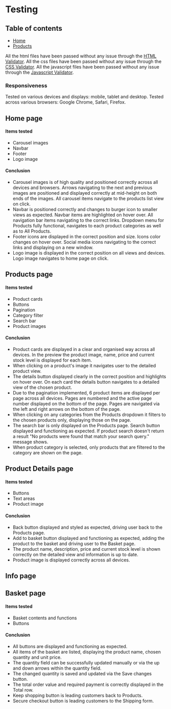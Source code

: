 # Testing

## Table of contents 
* [Home](#homepage)
* [Products](#products)


All the html files have been passed without any issue through the [HTML Validator](https://validator.w3.org/).
All the css files have been passed without any issue through the [CSS Validator](https://jigsaw.w3.org/css-validator/).
All the javascript files have been passed without any issue through the [Javascript Validator](https://jshint.com/).


### **Responsiveness**
Tested on various devices and displays: mobile, tablet and desktop.
Tested across various browsers: Google Chrome, Safari, Firefox.

## Home page

#### Items tested
* Carousel images 
* Navbar
* Footer
* Logo image

#### Conclusion
* Carousel images is of high quality and positioned correctly across all devices and browsers. 
Arrows navigating to the next and previous images are positioned and displayed correctly at mid-height on both ends of the images. All carousel items navigate to the products list view on click.
* Navbar is positioned correctly and changes to burger icon to smaller views as expected. Navbar items are highlighted on hover over. All navigation bar items navigating to the correct links. Dropdown menu for Products fully functional, navigates to each product categories as well as to All Products. 
* Footer icons are displayed in the correct position and size. Icons color changes on hover over. Social media icons navigating to the correct links and displaying on a new window.
* Logo image is displayed in the correct position on all views and devices. Logo image navigates to home page on click.


## Products page

#### Items tested
* Product cards
* Buttons
* Pagination
* Category filter
* Search bar
* Product images
#### Conclusion
* Product cards are displayed in a clear and organised way across all devices. In the preview the product image, name, price and current stock level is displayed for each item.
* When clicking on a product's image it navigates user to the detailed product view.
* The details button displayed clearly in the correct position and highlights on hover over. On each card the details button navigates to a detailed view of the chosen product. 
* Due to the pagination implemented, 6 product items are displayed per page across all devices. Pages are numbered and the active page number displayed on the bottom of the page. Pages are navigated via the left and right arrows on the bottom of the page.
* When clicking on any categories from the Products dropdown it filters to the chosen products only, displaying those on the page.
* The search bar is only displayed on the Products page. Search button displayed and functioning as expected. If product search doesn't return a result "No products were found that match your search query." message shows. 
* When product category is selected, only products that are filtered to the category are shown on the page.

## Product Details page

#### Items tested
* Buttons
* Text areas
* Product image

#### Conclusion
* Back button displayed and styled as expected, driving user back to the Products page.
* Add to basket button displayed and functioning as expected, adding the product to the basket and driving user to the Basket page.
* The product name, description, price and current stock level is shown correctly on the detailed view and information is up to date.
* Product image is displayed correctly across all devices.

## Info page
## Basket page

#### Items tested
* Basket contents and functions
* Buttons

#### Conclusion
* All buttons are displayed and functioning as expected.
* All items of the basket are listed, displaying the product name, chosen quantity and unit price.
* The quantity field can be successfully updated manually or via the up and down arrows within the quantity field.
* The changed quantity is saved and updated via the Save changes button.
* The total order value and required payment is correctly displayed in the Total row.
* Keep shopping button is leading customers back to Products.
* Secure checkout button is leading customers to the Shipping form. 

